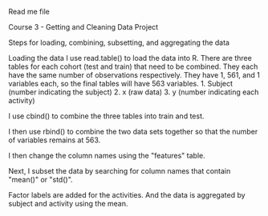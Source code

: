 Read me file

Course 3 - Getting and Cleaning Data
Project

Steps for loading, combining, subsetting, and aggregating the data

Loading the data
I use read.table() to load the data into R.
There are three tables for each cohort (test and train) that need to be 
combined. They each have the same number of observations respectively. 
They have 1, 561, and 1 variables each, so the final tables will have 563 
variables. 
        1. Subject (number indicating the subject)
        2. x (raw data)
        3. y (number indicating each activity)

I use cbind() to combine the three tables into train and test.

I then use rbind() to combine the two data sets together so that the number of
variables remains at 563.

I then change the column names using the "features" table.

Next, I subset the data by searching for column names that contain
"mean()" or "std()".

Factor labels are added for the activities.
And the data is aggregated by subject and activity using the mean.
        